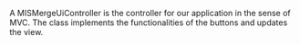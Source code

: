 A MISMergeUiController is the controller for our application in the sense of MVC. The class implements the functionalities of the buttons and updates the view.